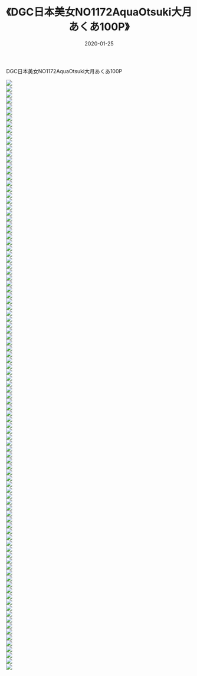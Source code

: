 ﻿---
layout: post
title:  《DGC日本美女NO1172AquaOtsuki大月あくあ100P》
date:   2020-01-25
img: http://img.660000.xyz/Sharelink/性感/2020/DGC日本美女NO1172AquaOtsuki大月あくあ100P/000.jpg
categories: [美女, 清纯, 唯美]
---

DGC日本美女NO1172AquaOtsuki大月あくあ100P

  ![](http://img.660000.xyz/Sharelink/性感/2020/DGC日本美女NO1172AquaOtsuki大月あくあ100P/001.jpg) <br> ![](http://img.660000.xyz/Sharelink/性感/2020/DGC日本美女NO1172AquaOtsuki大月あくあ100P/002.jpg) <br> ![](http://img.660000.xyz/Sharelink/性感/2020/DGC日本美女NO1172AquaOtsuki大月あくあ100P/003.jpg) <br> ![](http://img.660000.xyz/Sharelink/性感/2020/DGC日本美女NO1172AquaOtsuki大月あくあ100P/004.jpg) <br> ![](http://img.660000.xyz/Sharelink/性感/2020/DGC日本美女NO1172AquaOtsuki大月あくあ100P/005.jpg) <br> ![](http://img.660000.xyz/Sharelink/性感/2020/DGC日本美女NO1172AquaOtsuki大月あくあ100P/006.jpg) <br> ![](http://img.660000.xyz/Sharelink/性感/2020/DGC日本美女NO1172AquaOtsuki大月あくあ100P/007.jpg) <br> ![](http://img.660000.xyz/Sharelink/性感/2020/DGC日本美女NO1172AquaOtsuki大月あくあ100P/008.jpg) <br> ![](http://img.660000.xyz/Sharelink/性感/2020/DGC日本美女NO1172AquaOtsuki大月あくあ100P/009.jpg) <br> ![](http://img.660000.xyz/Sharelink/性感/2020/DGC日本美女NO1172AquaOtsuki大月あくあ100P/010.jpg) <br> ![](http://img.660000.xyz/Sharelink/性感/2020/DGC日本美女NO1172AquaOtsuki大月あくあ100P/011.jpg) <br> ![](http://img.660000.xyz/Sharelink/性感/2020/DGC日本美女NO1172AquaOtsuki大月あくあ100P/012.jpg) <br> ![](http://img.660000.xyz/Sharelink/性感/2020/DGC日本美女NO1172AquaOtsuki大月あくあ100P/013.jpg) <br> ![](http://img.660000.xyz/Sharelink/性感/2020/DGC日本美女NO1172AquaOtsuki大月あくあ100P/014.jpg) <br> ![](http://img.660000.xyz/Sharelink/性感/2020/DGC日本美女NO1172AquaOtsuki大月あくあ100P/015.jpg) <br> ![](http://img.660000.xyz/Sharelink/性感/2020/DGC日本美女NO1172AquaOtsuki大月あくあ100P/016.jpg) <br> ![](http://img.660000.xyz/Sharelink/性感/2020/DGC日本美女NO1172AquaOtsuki大月あくあ100P/017.jpg) <br> ![](http://img.660000.xyz/Sharelink/性感/2020/DGC日本美女NO1172AquaOtsuki大月あくあ100P/018.jpg) <br> ![](http://img.660000.xyz/Sharelink/性感/2020/DGC日本美女NO1172AquaOtsuki大月あくあ100P/019.jpg) <br> ![](http://img.660000.xyz/Sharelink/性感/2020/DGC日本美女NO1172AquaOtsuki大月あくあ100P/020.jpg) <br> ![](http://img.660000.xyz/Sharelink/性感/2020/DGC日本美女NO1172AquaOtsuki大月あくあ100P/021.jpg) <br> ![](http://img.660000.xyz/Sharelink/性感/2020/DGC日本美女NO1172AquaOtsuki大月あくあ100P/022.jpg) <br> ![](http://img.660000.xyz/Sharelink/性感/2020/DGC日本美女NO1172AquaOtsuki大月あくあ100P/023.jpg) <br> ![](http://img.660000.xyz/Sharelink/性感/2020/DGC日本美女NO1172AquaOtsuki大月あくあ100P/024.jpg) <br> ![](http://img.660000.xyz/Sharelink/性感/2020/DGC日本美女NO1172AquaOtsuki大月あくあ100P/025.jpg) <br> ![](http://img.660000.xyz/Sharelink/性感/2020/DGC日本美女NO1172AquaOtsuki大月あくあ100P/026.jpg) <br> ![](http://img.660000.xyz/Sharelink/性感/2020/DGC日本美女NO1172AquaOtsuki大月あくあ100P/027.jpg) <br> ![](http://img.660000.xyz/Sharelink/性感/2020/DGC日本美女NO1172AquaOtsuki大月あくあ100P/028.jpg) <br> ![](http://img.660000.xyz/Sharelink/性感/2020/DGC日本美女NO1172AquaOtsuki大月あくあ100P/029.jpg) <br> ![](http://img.660000.xyz/Sharelink/性感/2020/DGC日本美女NO1172AquaOtsuki大月あくあ100P/030.jpg) <br> ![](http://img.660000.xyz/Sharelink/性感/2020/DGC日本美女NO1172AquaOtsuki大月あくあ100P/031.jpg) <br> ![](http://img.660000.xyz/Sharelink/性感/2020/DGC日本美女NO1172AquaOtsuki大月あくあ100P/032.jpg) <br> ![](http://img.660000.xyz/Sharelink/性感/2020/DGC日本美女NO1172AquaOtsuki大月あくあ100P/033.jpg) <br> ![](http://img.660000.xyz/Sharelink/性感/2020/DGC日本美女NO1172AquaOtsuki大月あくあ100P/034.jpg) <br> ![](http://img.660000.xyz/Sharelink/性感/2020/DGC日本美女NO1172AquaOtsuki大月あくあ100P/035.jpg) <br> ![](http://img.660000.xyz/Sharelink/性感/2020/DGC日本美女NO1172AquaOtsuki大月あくあ100P/036.jpg) <br> ![](http://img.660000.xyz/Sharelink/性感/2020/DGC日本美女NO1172AquaOtsuki大月あくあ100P/037.jpg) <br> ![](http://img.660000.xyz/Sharelink/性感/2020/DGC日本美女NO1172AquaOtsuki大月あくあ100P/038.jpg) <br> ![](http://img.660000.xyz/Sharelink/性感/2020/DGC日本美女NO1172AquaOtsuki大月あくあ100P/039.jpg) <br> ![](http://img.660000.xyz/Sharelink/性感/2020/DGC日本美女NO1172AquaOtsuki大月あくあ100P/040.jpg) <br> ![](http://img.660000.xyz/Sharelink/性感/2020/DGC日本美女NO1172AquaOtsuki大月あくあ100P/041.jpg) <br> ![](http://img.660000.xyz/Sharelink/性感/2020/DGC日本美女NO1172AquaOtsuki大月あくあ100P/042.jpg) <br> ![](http://img.660000.xyz/Sharelink/性感/2020/DGC日本美女NO1172AquaOtsuki大月あくあ100P/043.jpg) <br> ![](http://img.660000.xyz/Sharelink/性感/2020/DGC日本美女NO1172AquaOtsuki大月あくあ100P/044.jpg) <br> ![](http://img.660000.xyz/Sharelink/性感/2020/DGC日本美女NO1172AquaOtsuki大月あくあ100P/045.jpg) <br> ![](http://img.660000.xyz/Sharelink/性感/2020/DGC日本美女NO1172AquaOtsuki大月あくあ100P/046.jpg) <br> ![](http://img.660000.xyz/Sharelink/性感/2020/DGC日本美女NO1172AquaOtsuki大月あくあ100P/047.jpg) <br> ![](http://img.660000.xyz/Sharelink/性感/2020/DGC日本美女NO1172AquaOtsuki大月あくあ100P/048.jpg) <br> ![](http://img.660000.xyz/Sharelink/性感/2020/DGC日本美女NO1172AquaOtsuki大月あくあ100P/049.jpg) <br> ![](http://img.660000.xyz/Sharelink/性感/2020/DGC日本美女NO1172AquaOtsuki大月あくあ100P/050.jpg) <br> ![](http://img.660000.xyz/Sharelink/性感/2020/DGC日本美女NO1172AquaOtsuki大月あくあ100P/051.jpg) <br> ![](http://img.660000.xyz/Sharelink/性感/2020/DGC日本美女NO1172AquaOtsuki大月あくあ100P/052.jpg) <br> ![](http://img.660000.xyz/Sharelink/性感/2020/DGC日本美女NO1172AquaOtsuki大月あくあ100P/053.jpg) <br> ![](http://img.660000.xyz/Sharelink/性感/2020/DGC日本美女NO1172AquaOtsuki大月あくあ100P/054.jpg) <br> ![](http://img.660000.xyz/Sharelink/性感/2020/DGC日本美女NO1172AquaOtsuki大月あくあ100P/055.jpg) <br> ![](http://img.660000.xyz/Sharelink/性感/2020/DGC日本美女NO1172AquaOtsuki大月あくあ100P/056.jpg) <br> ![](http://img.660000.xyz/Sharelink/性感/2020/DGC日本美女NO1172AquaOtsuki大月あくあ100P/057.jpg) <br> ![](http://img.660000.xyz/Sharelink/性感/2020/DGC日本美女NO1172AquaOtsuki大月あくあ100P/058.jpg) <br> ![](http://img.660000.xyz/Sharelink/性感/2020/DGC日本美女NO1172AquaOtsuki大月あくあ100P/059.jpg) <br> ![](http://img.660000.xyz/Sharelink/性感/2020/DGC日本美女NO1172AquaOtsuki大月あくあ100P/060.jpg) <br> ![](http://img.660000.xyz/Sharelink/性感/2020/DGC日本美女NO1172AquaOtsuki大月あくあ100P/061.jpg) <br> ![](http://img.660000.xyz/Sharelink/性感/2020/DGC日本美女NO1172AquaOtsuki大月あくあ100P/062.jpg) <br> ![](http://img.660000.xyz/Sharelink/性感/2020/DGC日本美女NO1172AquaOtsuki大月あくあ100P/063.jpg) <br> ![](http://img.660000.xyz/Sharelink/性感/2020/DGC日本美女NO1172AquaOtsuki大月あくあ100P/064.jpg) <br> ![](http://img.660000.xyz/Sharelink/性感/2020/DGC日本美女NO1172AquaOtsuki大月あくあ100P/065.jpg) <br> ![](http://img.660000.xyz/Sharelink/性感/2020/DGC日本美女NO1172AquaOtsuki大月あくあ100P/066.jpg) <br> ![](http://img.660000.xyz/Sharelink/性感/2020/DGC日本美女NO1172AquaOtsuki大月あくあ100P/067.jpg) <br> ![](http://img.660000.xyz/Sharelink/性感/2020/DGC日本美女NO1172AquaOtsuki大月あくあ100P/068.jpg) <br> ![](http://img.660000.xyz/Sharelink/性感/2020/DGC日本美女NO1172AquaOtsuki大月あくあ100P/069.jpg) <br> ![](http://img.660000.xyz/Sharelink/性感/2020/DGC日本美女NO1172AquaOtsuki大月あくあ100P/070.jpg) <br> ![](http://img.660000.xyz/Sharelink/性感/2020/DGC日本美女NO1172AquaOtsuki大月あくあ100P/071.jpg) <br> ![](http://img.660000.xyz/Sharelink/性感/2020/DGC日本美女NO1172AquaOtsuki大月あくあ100P/072.jpg) <br> ![](http://img.660000.xyz/Sharelink/性感/2020/DGC日本美女NO1172AquaOtsuki大月あくあ100P/073.jpg) <br> ![](http://img.660000.xyz/Sharelink/性感/2020/DGC日本美女NO1172AquaOtsuki大月あくあ100P/074.jpg) <br> ![](http://img.660000.xyz/Sharelink/性感/2020/DGC日本美女NO1172AquaOtsuki大月あくあ100P/075.jpg) <br> ![](http://img.660000.xyz/Sharelink/性感/2020/DGC日本美女NO1172AquaOtsuki大月あくあ100P/076.jpg) <br> ![](http://img.660000.xyz/Sharelink/性感/2020/DGC日本美女NO1172AquaOtsuki大月あくあ100P/077.jpg) <br> ![](http://img.660000.xyz/Sharelink/性感/2020/DGC日本美女NO1172AquaOtsuki大月あくあ100P/078.jpg) <br> ![](http://img.660000.xyz/Sharelink/性感/2020/DGC日本美女NO1172AquaOtsuki大月あくあ100P/079.jpg) <br> ![](http://img.660000.xyz/Sharelink/性感/2020/DGC日本美女NO1172AquaOtsuki大月あくあ100P/080.jpg) <br> ![](http://img.660000.xyz/Sharelink/性感/2020/DGC日本美女NO1172AquaOtsuki大月あくあ100P/081.jpg) <br> ![](http://img.660000.xyz/Sharelink/性感/2020/DGC日本美女NO1172AquaOtsuki大月あくあ100P/082.jpg) <br> ![](http://img.660000.xyz/Sharelink/性感/2020/DGC日本美女NO1172AquaOtsuki大月あくあ100P/083.jpg) <br> ![](http://img.660000.xyz/Sharelink/性感/2020/DGC日本美女NO1172AquaOtsuki大月あくあ100P/084.jpg) <br> ![](http://img.660000.xyz/Sharelink/性感/2020/DGC日本美女NO1172AquaOtsuki大月あくあ100P/085.jpg) <br> ![](http://img.660000.xyz/Sharelink/性感/2020/DGC日本美女NO1172AquaOtsuki大月あくあ100P/086.jpg) <br> ![](http://img.660000.xyz/Sharelink/性感/2020/DGC日本美女NO1172AquaOtsuki大月あくあ100P/087.jpg) <br> ![](http://img.660000.xyz/Sharelink/性感/2020/DGC日本美女NO1172AquaOtsuki大月あくあ100P/088.jpg) <br> ![](http://img.660000.xyz/Sharelink/性感/2020/DGC日本美女NO1172AquaOtsuki大月あくあ100P/089.jpg) <br> ![](http://img.660000.xyz/Sharelink/性感/2020/DGC日本美女NO1172AquaOtsuki大月あくあ100P/090.jpg) <br> ![](http://img.660000.xyz/Sharelink/性感/2020/DGC日本美女NO1172AquaOtsuki大月あくあ100P/091.jpg) <br> ![](http://img.660000.xyz/Sharelink/性感/2020/DGC日本美女NO1172AquaOtsuki大月あくあ100P/092.jpg) <br> ![](http://img.660000.xyz/Sharelink/性感/2020/DGC日本美女NO1172AquaOtsuki大月あくあ100P/093.jpg) <br> ![](http://img.660000.xyz/Sharelink/性感/2020/DGC日本美女NO1172AquaOtsuki大月あくあ100P/094.jpg) <br> ![](http://img.660000.xyz/Sharelink/性感/2020/DGC日本美女NO1172AquaOtsuki大月あくあ100P/095.jpg) <br> ![](http://img.660000.xyz/Sharelink/性感/2020/DGC日本美女NO1172AquaOtsuki大月あくあ100P/096.jpg) <br> ![](http://img.660000.xyz/Sharelink/性感/2020/DGC日本美女NO1172AquaOtsuki大月あくあ100P/097.jpg) <br> ![](http://img.660000.xyz/Sharelink/性感/2020/DGC日本美女NO1172AquaOtsuki大月あくあ100P/098.jpg) <br> ![](http://img.660000.xyz/Sharelink/性感/2020/DGC日本美女NO1172AquaOtsuki大月あくあ100P/099.jpg) <br> ![](http://img.660000.xyz/Sharelink/性感/2020/DGC日本美女NO1172AquaOtsuki大月あくあ100P/100.jpg) <br>